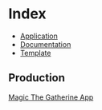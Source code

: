# Index

- [Application](magic-app)
- [Documentation](magic-doc)
- [Template](magic-template)

## Production

[Magic The Gatherine App](http://magic-skylab.surge.sh/)

